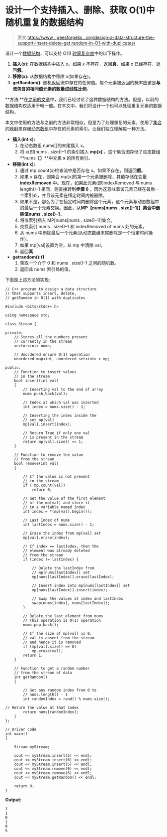 # 设计一个支持插入、删除、获取 O(1)中随机重复的数据结构

> 原文:[https://www . geesforgeks . org/design-a-data-structure-the-support-insert-delete-get random-in-O1-with-duplicates/](https://www.geeksforgeeks.org/design-a-data-structure-that-supports-insert-delete-getrandom-in-o1-with-duplicates/)

设计一个[数据结构](https://www.geeksforgeeks.org/data-structures/)，可以支持 O(1) [时间复杂度](https://www.geeksforgeeks.org/understanding-time-complexity-simple-examples/)中的以下操作。

1.  **插入(x):** 在数据结构中插入 x。如果 x 不存在，返回**真**，如果 x 已经存在，返回**假**。
2.  **移除(x):** 从数据结构中移除 x(如果存在)。
3.  **getRandom():** 随机返回流中存在的任何值。每个元素被返回的概率应该是**与流包含的相同值元素的数量成线性比例**。

**方法:**在[之前的文章](https://www.geeksforgeeks.org/design-a-data-structure-that-supports-insert-delete-search-and-getrandom-in-constant-time/)中，我们已经讨论了这种数据结构的方法。但是，以前的数据结构仅适用于唯一值。在本文中，我们将设计一个也可以处理重复元素的数据结构。

本文中使用的方法与之前的方法非常相似，但是为了处理重复的元素，使用了[集合](https://www.geeksforgeeks.org/set-in-cpp-stl/)的[映射](https://www.geeksforgeeks.org/map-associative-containers-the-c-standard-template-library-stl/)来存储[动态数组](https://www.geeksforgeeks.org/how-do-dynamic-arrays-work/)中存在的元素的索引。让我们独立理解每一种方法。

*   **插入(int x):**
    1.  在动态数组 nums[]的末尾插入 x。
    2.  将 x(即)nums . size()–1 的索引插入 **mp[x]** 。这个集合图存储了动态数组**nums【】**中元素 **x** 的所有索引。
*   **移除(int x):**
    1.  通过 mp.count(x)检查流中是否存在 x。如果不存在，则返回**假**。
    2.  如果 x 存在，则集合 mp[x]的第一个元素被删除，其值存储在变量 **indexRemoved** 中。现在，如果此元素(即)indexRemoved 与 nums . length()–1 相同，则直接转到**步骤 6** ，因为这意味着该元素已经在最后一个索引处，并且该元素在恒定时间内被删除。
    3.  如果不是，那么为了在恒定时间内删除这个元素，这个元素与动态数组中的最后一个元素交换。因此，从**MP【nums[nums . size()–1]】**集合中删除值**nums . size()–1**。
    4.  将值索引插入 MP[nums[nums . size()–1]]集合。
    5.  交换索引 nums . size()–1 和 indexRemoved of nums 处的元素。
    6.  从 nums 中删除最后一个元素(从动态数组末尾删除是一个恒定时间操作)。
    7.  如果 mp[val]设置为空，从 mp 中清除 val。
    8.  返回**真**
*   **getrandom():t1**
    1.  获取一个介于 0 和 nums . size()–1 之间的随机数。
    2.  返回此 nums 索引处的值。

下面是上述方法的实现:

```
// C++ program to design a data structure
// that supports insert, delete,
// getRandom in O(1) with duplicates

#include <bits/stdc++.h>

using namespace std;

class Stream {

private:
    // Stores all the numbers present
    // currently in the stream
    vector<int> nums;

    // Unordered ensure O(1) operation
    unordered_map<int, unordered_set<int> > mp;

public:
    // Function to insert values
    // in the stream
    bool insert(int val)
    {
        // Inserting val to the end of array
        nums.push_back(val);

        // Index at which val was inserted
        int index = nums.size() - 1;

        // Inserting the index inside the
        // set mp[val]
        mp[val].insert(index);

        // Return True if only one val
        // is present in the stream
        return mp[val].size() == 1;
    }

    // Function to remove the value
    // from the stream
    bool remove(int val)
    {

        // If the value is not present
        // in the stream
        if (!mp.count(val))
            return 0;

        // Get the value of the first element
        // of the mp[val] and store it
        // in a variable named index
        int index = *(mp[val].begin());

        // Last Index of nums
        int lastIndex = nums.size() - 1;

        // Erase the index from mp[val] set
        mp[val].erase(index);

        // If index == lastIndex, then the
        // element was already deleted
        // from the stream
        if (index != lastIndex) {

            // Delete the lastIndex from
            // mp[nums[lastIndex]] set
            mp[nums[lastIndex]].erase(lastIndex);

            // Insert index into mp[nums[lastIndex]] set
            mp[nums[lastIndex]].insert(index);

            // Swap the values at index and lastIndex
            swap(nums[index], nums[lastIndex]);
        }

        // Delete the last element from nums
        // This operation is O(1) operation
        nums.pop_back();

        // If the size of mp[val] is 0,
        // val is absent from the stream
        // and hence it is removed
        if (mp[val].size() == 0)
            mp.erase(val);
        return 1;
    }

    // Function to get a random number
    // from the stream of data
    int getRandom()
    {

        // Get any random index from 0 to
        // nums.length() - 1
        int randomIndex = rand() % nums.size();

// Return the value at that index
        return nums[randomIndex]; 
    }
};

// Driver code
int main()
{

    Stream myStream;

    cout << myStream.insert(5) << endl;
    cout << myStream.insert(6) << endl;
    cout << myStream.insert(5) << endl;
    cout << myStream.remove(6) << endl;
    cout << myStream.remove(6) << endl;
    cout << myStream.getRandom() << endl;

    return 0;
}
```

**Output:**

```
1
1
0
1
0
5

```